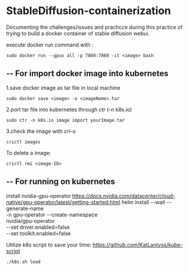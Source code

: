 # StableDiffusion-containerization
Documenting the challenges/issues and practicce during this practice of trying to build a docker container of stable diffusion webui.


execute docker run command with :

    sudo docker run --gpus all -p 7860:7860 -it <image> bash


--
For import docker image into kubernetes
--

1.save docker image as tar file in local machine

    sudo docker save <image> -o <imageName>.tar

2.port tar file into kubernetes through ctr (-n k8s.io)

    sudo ctr -n k8s.io image import yourImage.tar

3.check the image with cri-o

    crictl images

To delete a image: 

    crictl rmi <image-ID>
--
For running on kubernetes
--
install nvidia-gpu-operator <https://docs.nvidia.com/datacenter/cloud-native/gpu-operator/latest/getting-started.html>
    helm install --wait --generate-name \
     -n gpu-operator --create-namespace \
      nvidia/gpu-operator \
      --set driver.enabled=false \
      --set toolkit.enabled=false

Utilize k8s script to save your time:     https://github.com/KatLantyss/kube-script

    ./k8s.sh load

